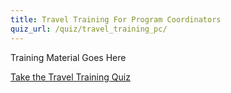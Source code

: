 ```yaml
---
title: Travel Training For Program Coordinators
quiz_url: /quiz/travel_training_pc/
---
```


Training Material Goes Here

[Take the Travel Training Quiz](../../quiz/travel_training_pc/)
